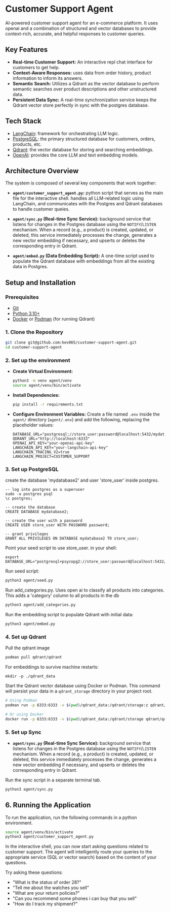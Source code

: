 
# Customer Support Agent

AI-powered customer support agent for an e-commerce platform. It uses openai and a combination of structured and vector databases to provide context-rich, accurate, and helpful responses to customer queries.

## Key Features

- **Real-time Customer Support:** An interactive repl chat interface for customers to get help.
- **Context-Aware Responses:** uses data from order history, product information to inform its answers.
- **Semantic Search:** Utilizes a Qdrant as the vector database to perform semantic searches over product descriptions and other unstructured data.
- **Persistent Data Sync:** A real-time synchronization service keeps the Qdrant vector store perfectly in sync with the postgres database.

## Tech Stack

  - [LangChain](https://www.langchain.com/): framework for orchestrating LLM logic.
  - [PostgreSQL](https://www.postgresql.org/): the primary structured database for customers, orders, products, etc.
  - [Qdrant](https://qdrant.tech/): the vector database for storing and searching embeddings.
  - [OpenAI](https://openai.com/): provides the core LLM and text embedding models.

## Architecture Overview

The system is composed of several key components that work together:

- **`agent/customer_support_agent.py`:** python script that serves as the main file for the interactive shell. handles all LLM-related logic using LangChain, and communicates with the Postgres and Qdrant databases to handle customer queies.

- **`agent/sync.py` (Real-time Sync Service):** background service that listens for changes in the Postgres database using the `NOTIFY`/`LISTEN` mechanism. When a record (e.g., a product) is created, updated, or deleted, this service immediately processes the change, generates a new vector embedding if necessary, and upserts or deletes the corresponding entry in Qdrant.

- **`agent/embed.py` (Data Embedding Script):** A one-time script used to populate the Qdrant database with embeddings from all the existing data in Postgres.

## Setup and Installation

### Prerequisites

- [Git](https://git-scm.com/)
- [Python 3.10+](https://www.python.org/)
- [Docker](https://www.docker.com/) or [Podman](https://podman.io/) (for running Qdrant)

### 1. Clone the Repository

```bash
git clone git@github.com:kev065/customer-support-agent.git
cd customer-support-agent
```

### 2. Set up the environment

- **Create Virtual Environment:**
  ```bash
  python3 -m venv agent/venv
  source agent/venv/bin/activate
  ```

- **Install Dependencies:**
  ```bash
  pip install -r requirements.txt
  ```

- **Configure Environment Variables:**
  Create a file named `.env` inside the `agent/` directory (`agent/.env`) and add the following, replacing the placeholder values:
  ```dotenv
  DATABASE_URL="postgresql://store_user:password@localhost:5432/mydatabase2"
  QDRANT_URL="http://localhost:6333"
  OPENAI_API_KEY="your-openai-api-key"
  LANGCHAIN_API_KEY="your-langchain-api-key"
  LANGCHAIN_TRACING_V2=true
  LANGCHAIN_PROJECT=CUSTOMER_SUPPORT
  ```

### 3. Set up PostgreSQL

create the database 'mydatabase2' and user 'store_user' inside postgres.
  ``` 
-- log into postgres as a superuser
sudo -u postgres psql 
\c postgres;

-- create the database
CREATE DATABASE mydatabase2;

-- create the user with a password
CREATE USER store_user WITH PASSWORD password;

-- grant privileges
GRANT ALL PRIVILEGES ON DATABASE mydatabase2 TO store_user;
  ```

Point your seed script to use store_user. in your shell:

``` 
export DATABASE_URL="postgresql+psycopg2://store_user:password@localhost:5432/mydatabase2"
```

Run seed script:
```bash
python3 agent/seed.py
```

Run add_categories.py. Uses open ai to classify all products into categories. This adds a 'category' column to all products in the db
```bash
python3 agent/add_categories.py
```

Run the embedding script to populate Qdrant with initial data:
```bash
python3 agent/embed.py
```

### 4. Set up Qdrant
Pull the qdrant image

```bash
podman pull qdrant/qdrant
```

For embeddings to survive machine restarts:

```
mkdir -p ./qdrant_data
```

Start the Qdrant vector database using Docker or Podman. This command will persist your data in a `qdrant_storage` directory in your project root.

```bash
# Using Podman
podman run -p 6333:6333 -v $(pwd)/qdrant_data:/qdrant/storage:z qdrant/qdrant

# Or using Docker
docker run -p 6333:6333 -v $(pwd)/qdrant_data:/qdrant/storage qdrant/qdrant
```

### 5. Set up Sync

- **`agent/sync.py` (Real-time Sync Service):** background service that listens for changes in the Postgres database using the `NOTIFY`/`LISTEN` mechanism. When a record (e.g., a product) is created, updated, or deleted, this service immediately processes the change, generates a new vector embedding if necessary, and upserts or deletes the corresponding entry in Qdrant.

Run the sync script in a separate terminal tab.

```bash
python3 agent/sync.py
```

## 6. Running the Application

To run the application, run the following commands in a python environment.

  ```bash
  source agent/venv/bin/activate
  python3 agent/customer_support_agent.py
  ```

  In the interactive shell, you can now start asking questions related to customer support. The agent will intelligently route your queries to the appropriate service (SQL or vector search) based on the content of your questions.

  Try asking these questions:
  - "What is the status of order 28?"
  - "Tell me about the watches you sell"
  - "What are your return policies?"
  - "Can you recommend some phones i can buy that you sell"
  - "How do I track my shipment?"
